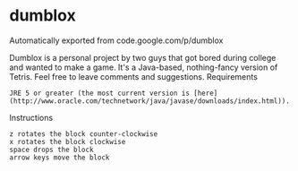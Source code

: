 # dumblox
Automatically exported from code.google.com/p/dumblox

Dumblox is a personal project by two guys that got bored during college and wanted to make a game. It's a Java-based, nothing-fancy version of Tetris. Feel free to leave comments and suggestions.
Requirements

    JRE 5 or greater (the most current version is [here](http://www.oracle.com/technetwork/java/javase/downloads/index.html)).

Instructions

    z rotates the block counter-clockwise
    x rotates the block clockwise
    space drops the block
    arrow keys move the block
